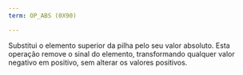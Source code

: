 ```yaml
---
term: OP_ABS (0X90)

---
```

Substitui o elemento superior da pilha pelo seu valor absoluto. Esta operação remove o sinal do elemento, transformando qualquer valor negativo em positivo, sem alterar os valores positivos.